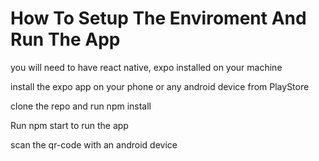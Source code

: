 # How To Setup The Enviroment And Run The App


you will need to have react native, expo installed on your machine

install the expo app on your phone or any android device from PlayStore

clone the repo and run npm install

Run npm start to run the app

scan the qr-code with an android device


